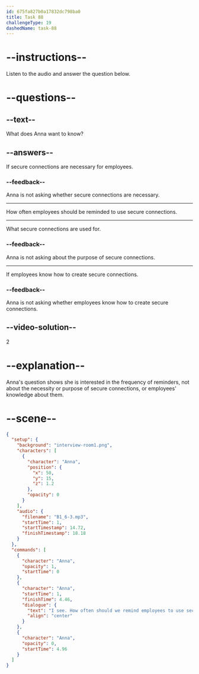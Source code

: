```yaml
---
id: 675fa827b0a17832dc798ba0
title: Task 88
challengeType: 19
dashedName: task-88
---
```


<!-- (Audio) Anna: I see. How often should we remind employees to use secure connections? -->

# --instructions--

Listen to the audio and answer the question below.

# --questions--

## --text--

What does Anna want to know?

## --answers--

If secure connections are necessary for employees.

### --feedback--

Anna is not asking whether secure connections are necessary.

---

How often employees should be reminded to use secure connections.

---

What secure connections are used for.

### --feedback--

Anna is not asking about the purpose of secure connections.

---

If employees know how to create secure connections.

### --feedback--

Anna is not asking whether employees know how to create secure connections.

## --video-solution--

2

# --explanation--

Anna's question shows she is interested in the frequency of reminders, not about the necessity or purpose of secure connections, or employees' knowledge about them.

# --scene--

```json
{
  "setup": {
    "background": "interview-room1.png",
    "characters": [
      {
        "character": "Anna",
        "position": {
          "x": 50,
          "y": 15,
          "z": 1.2
        },
        "opacity": 0
      }
    ],
    "audio": {
      "filename": "B1_6-3.mp3",
      "startTime": 1,
      "startTimestamp": 14.72,
      "finishTimestamp": 18.18
    }
  },
  "commands": [
    {
      "character": "Anna",
      "opacity": 1,
      "startTime": 0
    },
    {
      "character": "Anna",
      "startTime": 1,
      "finishTime": 4.46,
      "dialogue": {
        "text": "I see. How often should we remind employees to use secure connections?",
        "align": "center"
      }
    },
    {
      "character": "Anna",
      "opacity": 0,
      "startTime": 4.96
    }
  ]
}
```
